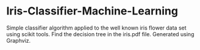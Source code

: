 # Iris-Classifier-Machine-Learning
Simple classifier algorithm applied to the well known iris flower data set using scikit tools. 
Find the decision tree in the iris.pdf file. Generated using Graphviz.
